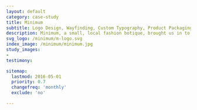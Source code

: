 ```yaml
---
layout: default
category: case-study
title: Minimum
subtitle: Logo Design, Wayfinding, Custom Typography, Product Packaging Design, Print Design, Product Branding
description: Minimum, a small, local fashion botique, brought us in to help refocus their goal of reselling more premium fashion items within their local shop. With this logo and branding, the design helped reflect the quality and modernism they wanted to showcase in their brand.
svg_logo: /minimum/m-logo.svg
index_image: /minimum/minimum.jpg
study_images:
-
testimony:

sitemap:
  lastmod: 2016-05-01
  priority: 0.7
  changefreq: 'monthly'
  exclude: 'no'

---
```

